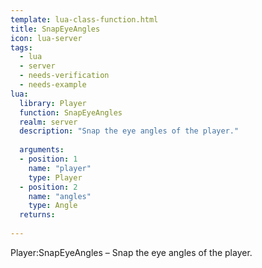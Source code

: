 ```yaml
---
template: lua-class-function.html
title: SnapEyeAngles
icon: lua-server
tags:
  - lua
  - server
  - needs-verification
  - needs-example
lua:
  library: Player
  function: SnapEyeAngles
  realm: server
  description: "Snap the eye angles of the player."
  
  arguments:
  - position: 1
    name: "player"
    type: Player
  - position: 2
    name: "angles"
    type: Angle
  returns:
    
---
```


<div class="lua__search__keywords">
Player:SnapEyeAngles &#x2013; Snap the eye angles of the player.
</div>
